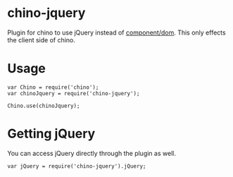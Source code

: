 # chino-jquery

Plugin for chino to use jQuery instead of [component/dom](http://github.com/component/dom). This only effects the client side of chino.


# Usage

    var Chino = require('chino');
    var chinoJquery = require('chino-jquery');

    Chino.use(chinoJquery);


# Getting jQuery

You can access jQuery directly through the plugin as well.

    var jQuery = require('chino-jquery').jQuery;
